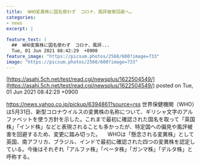 ```yaml
---
title:  WHO変異株に国名使わず　コロナ、風評被害回避へ…  
categories:
- news
excerpt: |
  
feature_text: |
  ##  WHO変異株に国名使わず　コロナ、風評...
  Tue, 01 Jun 2021 08:42:29  +0900
feature_image: "https://picsum.photos/2560/600?image=733"
image: "https://picsum.photos/2560/600?image=733"
---
```


[https://asahi.5ch.net/test/read.cgi/newsplus/1622504549/](https://asahi.5ch.net/test/read.cgi/newsplus/1622504549/)
posted on Tue, 01 Jun 2021 08:42:29  +0900

<!--more-->

https://news.yahoo.co.jp/pickup/6394861?source=rss 世界保健機関（WHO）は5月31日、新型コロナウイルスの変異株の名称について、ギリシャ文字のアルファベットを使う方針を示した。これまで最初に確認された国名を取って「英国株」「インド株」などと表現されることも多かったが、特定国への偏見や風評被害を回避するため、変更に踏み切った。 　WHOは「懸念される変異株」として英国、南アフリカ、ブラジル、インドで最初に確認された四つの変異株を認定している。今後はそれぞれ「アルファ株」「ベータ株」「ガンマ株」「デルタ株」と呼称する。
